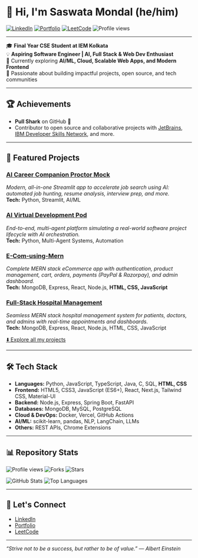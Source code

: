 # 👋 Hi, I'm Saswata Mondal (he/him)

[![LinkedIn](https://img.shields.io/badge/LinkedIn-blue?logo=linkedin&logoColor=white)](https://www.linkedin.com/in/saswatamondal/)
[![Portfolio](https://img.shields.io/badge/Portfolio-grey?logo=vercel&logoColor=white)](https://saswatamondal.vercel.app/)
[![LeetCode](https://img.shields.io/badge/LeetCode-orange?logo=leetcode&logoColor=white)](https://leetcode.com/u/saswatamondal/)
![Profile views](https://komarev.com/ghpvc/?username=msaswata15&color=blueviolet)

---

🎓 **Final Year CSE Student at IEM Kolkata**  
💡 **Aspiring Software Engineer | AI, Full Stack & Web Dev Enthusiast**  
🌱 Currently exploring **AI/ML, Cloud, Scalable Web Apps, and Modern Frontend**  
🚀 Passionate about building impactful projects, open source, and tech communities

---

## 🏆 Achievements
- **Pull Shark** on GitHub 🦈
- Contributor to open source and collaborative projects with [JetBrains](https://github.com/JetBrains), [IBM Developer Skills Network](https://github.com/ibm-developer-skills-network), and more.

---

## 💼 Featured Projects

### [AI Career Companion Proctor Mock](https://github.com/msaswata15/AI-Career-Companion-Proctor-Mock)
*Modern, all-in-one Streamlit app to accelerate job search using AI: automated job hunting, resume analysis, interview prep, and more.*  
**Tech:** Python, Streamlit, AI/ML

### [AI Virtual Development Pod](https://github.com/msaswata15/AI_VIRTUAL_DEVELOPMENT_POD)
*End-to-end, multi-agent platform simulating a real-world software project lifecycle with AI orchestration.*  
**Tech:** Python, Multi-Agent Systems, Automation

### [E-Com-using-Mern](https://github.com/msaswata15/E-Com-using-Mern)
*Complete MERN stack eCommerce app with authentication, product management, cart, orders, payments (PayPal & Razorpay), and admin dashboard.*  
**Tech:** MongoDB, Express, React, Node.js, **HTML, CSS, JavaScript**

### [Full-Stack Hospital Management](https://github.com/msaswata15/Full-Stack-Hospital-Management)
*Seamless MERN stack hospital management system for patients, doctors, and admins with real-time appointments and dashboards.*  
**Tech:** MongoDB, Express, React, Node.js, HTML, CSS, JavaScript

[⬇️ Explore all my projects](https://github.com/msaswata15?tab=repositories)

---

## 🛠️ Tech Stack

- **Languages:** Python, JavaScript, TypeScript, Java, C, SQL, **HTML, CSS**
- **Frontend:** HTML5, CSS3, JavaScript (ES6+), React, Next.js, Tailwind CSS, Material-UI
- **Backend:** Node.js, Express, Spring Boot, FastAPI
- **Databases:** MongoDB, MySQL, PostgreSQL
- **Cloud & DevOps:** Docker, Vercel, GitHub Actions
- **AI/ML:** scikit-learn, pandas, NLP, LangChain, LLMs
- **Others:** REST APIs, Chrome Extensions

---

## 📊 Repository Stats

![Profile views](https://komarev.com/ghpvc/?username=msaswata15&color=blueviolet)
![Forks](https://img.shields.io/github/forks/msaswata15/E-Com-using-Mern?style=social)
![Stars](https://img.shields.io/github/stars/msaswata15/E-Com-using-Mern?style=social)
<!-- Clones: Check in GitHub Insights > Traffic tab (not available as a badge) -->

![GitHub Stats](https://github-readme-stats.vercel.app/api?username=msaswata15&show_icons=true&theme=tokyonight)
![Top Languages](https://github-readme-stats.vercel.app/api/top-langs/?username=msaswata15&layout=compact&theme=tokyonight)

---

## 🤝 Let's Connect

- [LinkedIn](https://www.linkedin.com/in/saswatamondal/)
- [Portfolio](https://saswatamondal.me/)
- [LeetCode](https://leetcode.com/u/saswatamondal/)

---

*“Strive not to be a success, but rather to be of value.” — Albert Einstein*
